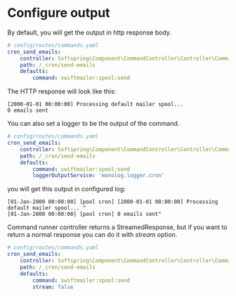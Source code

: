 # Configure output

By default, you will get the output in http response body.

```yaml
# config/routes/commands.yaml
cron_send_emails:
    controller: Softspring\Component\CommandController\Controller\CommandController::run
    path: /_cron/send-emails
    defaults:
        command: swiftmailer:spool:send
```

The HTTP response will look like this:

```
[2000-01-01 00:00:00] Processing default mailer spool...
0 emails sent
```

You can also set a logger to be the output of the command.

```yaml
# config/routes/commands.yaml
cron_send_emails:
    controller: Softspring\Component\CommandController\Controller\CommandController::run
    path: /_cron/send-emails
    defaults:
        command: swiftmailer:spool:send
        loggerOutputService: 'monolog.logger.cron'
```

you will get this output in configured log:

```
[01-Jan-2000 00:00:00] [pool cron] [2000-01-01 00:00:00] Processing default mailer spool... "
[01-Jan-2000 00:00:00] [pool cron] 0 emails sent"
```

Command runner controller returns a StreamedResponse, but if you want to return a normal response you can do it with *stream* option.

```yaml
# config/routes/commands.yaml
cron_send_emails:
    controller: Softspring\Component\CommandController\Controller\CommandController::run
    path: /_cron/send-emails
    defaults:
        command: swiftmailer:spool:send
        stream: false
```